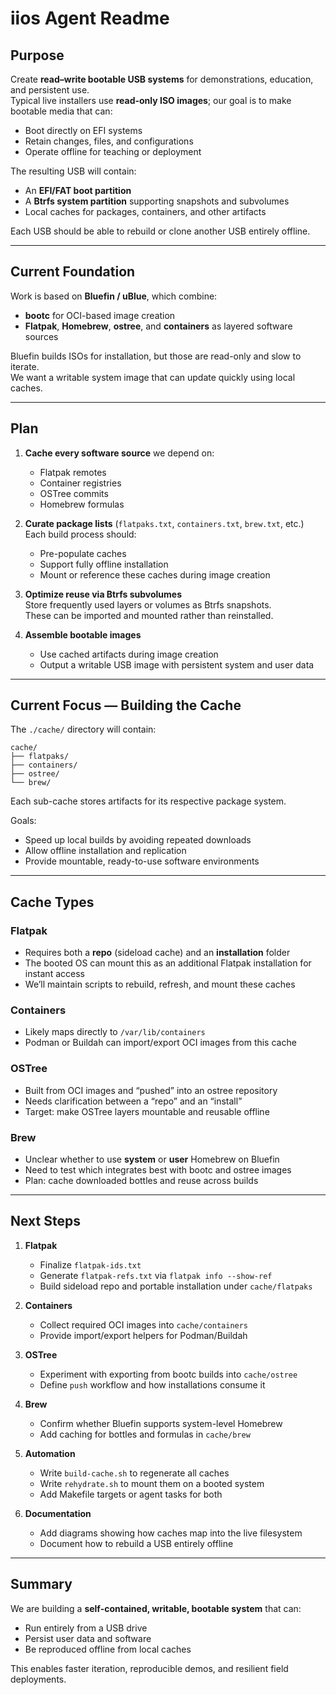 # iios Agent Readme

## Purpose

Create **read–write bootable USB systems** for demonstrations, education, and persistent use.  
Typical live installers use **read-only ISO images**; our goal is to make bootable media that can:

- Boot directly on EFI systems  
- Retain changes, files, and configurations  
- Operate offline for teaching or deployment

The resulting USB will contain:
- An **EFI/FAT boot partition**  
- A **Btrfs system partition** supporting snapshots and subvolumes  
- Local caches for packages, containers, and other artifacts

Each USB should be able to rebuild or clone another USB entirely offline.

---

## Current Foundation

Work is based on **Bluefin / uBlue**, which combine:
- **bootc** for OCI-based image creation  
- **Flatpak**, **Homebrew**, **ostree**, and **containers** as layered software sources

Bluefin builds ISOs for installation, but those are read-only and slow to iterate.  
We want a writable system image that can update quickly using local caches.

---

## Plan

1. **Cache every software source** we depend on:
   - Flatpak remotes  
   - Container registries  
   - OSTree commits  
   - Homebrew formulas  

2. **Curate package lists** (`flatpaks.txt`, `containers.txt`, `brew.txt`, etc.)  
   Each build process should:
   - Pre-populate caches  
   - Support fully offline installation  
   - Mount or reference these caches during image creation  

3. **Optimize reuse via Btrfs subvolumes**  
   Store frequently used layers or volumes as Btrfs snapshots.  
   These can be imported and mounted rather than reinstalled.

4. **Assemble bootable images**
   - Use cached artifacts during image creation  
   - Output a writable USB image with persistent system and user data  

---

## Current Focus — Building the Cache

The `./cache/` directory will contain:

```
cache/
├── flatpaks/
├── containers/
├── ostree/
└── brew/
```


Each sub-cache stores artifacts for its respective package system.

Goals:
- Speed up local builds by avoiding repeated downloads  
- Allow offline installation and replication  
- Provide mountable, ready-to-use software environments

---

## Cache Types

### Flatpak
- Requires both a **repo** (sideload cache) and an **installation** folder  
- The booted OS can mount this as an additional Flatpak installation for instant access  
- We’ll maintain scripts to rebuild, refresh, and mount these caches

### Containers
- Likely maps directly to `/var/lib/containers`  
- Podman or Buildah can import/export OCI images from this cache

### OSTree
- Built from OCI images and “pushed” into an ostree repository  
- Needs clarification between a “repo” and an “install”  
- Target: make OSTree layers mountable and reusable offline

### Brew
- Unclear whether to use **system** or **user** Homebrew on Bluefin  
- Need to test which integrates best with bootc and ostree images  
- Plan: cache downloaded bottles and reuse across builds

---

## Next Steps

1. **Flatpak**
   - Finalize `flatpak-ids.txt`
   - Generate `flatpak-refs.txt` via `flatpak info --show-ref`
   - Build sideload repo and portable installation under `cache/flatpaks`

2. **Containers**
   - Collect required OCI images into `cache/containers`
   - Provide import/export helpers for Podman/Buildah

3. **OSTree**
   - Experiment with exporting from bootc builds into `cache/ostree`
   - Define `push` workflow and how installations consume it

4. **Brew**
   - Confirm whether Bluefin supports system-level Homebrew
   - Add caching for bottles and formulas in `cache/brew`

5. **Automation**
   - Write `build-cache.sh` to regenerate all caches  
   - Write `rehydrate.sh` to mount them on a booted system  
   - Add Makefile targets or agent tasks for both

6. **Documentation**
   - Add diagrams showing how caches map into the live filesystem  
   - Document how to rebuild a USB entirely offline

---

## Summary

We are building a **self-contained, writable, bootable system** that can:
- Run entirely from a USB drive  
- Persist user data and software  
- Be reproduced offline from local caches  

This enables faster iteration, reproducible demos, and resilient field deployments.
